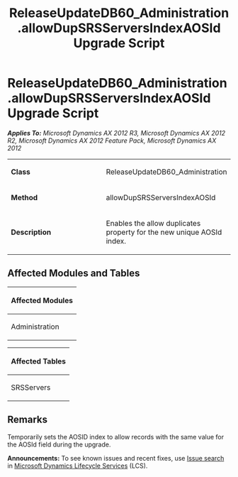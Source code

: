 ﻿---
title: ReleaseUpdateDB60_Administration.allowDupSRSServersIndexAOSId Upgrade Script
TOCTitle: ReleaseUpdateDB60_Administration.allowDupSRSServersIndexAOSId Upgrade Script
ms:assetid: 578fe1c4-5cbb-07e0-e328-27e0ab1f7deb
ms:mtpsurl: https://msdn.microsoft.com/en-us/library/JJ736214(v=AX.60)
ms:contentKeyID: 49708389
ms.date: 05/18/2015
mtps_version: v=AX.60
---

# ReleaseUpdateDB60\_Administration.allowDupSRSServersIndexAOSId Upgrade Script 


_**Applies To:** Microsoft Dynamics AX 2012 R3, Microsoft Dynamics AX 2012 R2, Microsoft Dynamics AX 2012 Feature Pack, Microsoft Dynamics AX 2012_

<table>
<colgroup>
<col style="width: 50%" />
<col style="width: 50%" />
</colgroup>
<tbody>
<tr class="odd">
<td><p><strong>Class</strong></p></td>
<td><p>ReleaseUpdateDB60_Administration</p></td>
</tr>
<tr class="even">
<td><p><strong>Method</strong></p></td>
<td><p>allowDupSRSServersIndexAOSId</p></td>
</tr>
<tr class="odd">
<td><p><strong>Description</strong></p></td>
<td><p>Enables the allow duplicates property for the new unique AOSId index.</p></td>
</tr>
</tbody>
</table>


## Affected Modules and Tables

<table>
<colgroup>
<col style="width: 100%" />
</colgroup>
<thead>
<tr class="header">
<th><p>Affected Modules</p></th>
</tr>
</thead>
<tbody>
<tr class="odd">
<td><p>Administration</p></td>
</tr>
</tbody>
</table>


<table>
<colgroup>
<col style="width: 100%" />
</colgroup>
<thead>
<tr class="header">
<th><p>Affected Tables</p></th>
</tr>
</thead>
<tbody>
<tr class="odd">
<td><p>SRSServers</p></td>
</tr>
</tbody>
</table>


## Remarks

Temporarily sets the AOSID index to allow records with the same value for the AOSId field during the upgrade.

  
**Announcements:** To see known issues and recent fixes, use [Issue search](http://go.microsoft.com/fwlink/?linkid=389258) in [Microsoft Dynamics Lifecycle Services](http://go.microsoft.com/fwlink/?linkid=306505) (LCS).

